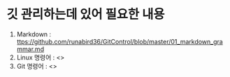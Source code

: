 # 깃 관리하는데 있어 필요한 내용
1. Markdown : <ttps://github.com/runabird36/GitControl/blob/master/01_markdown_grammar.md>
2. Linux 명령어 : <>
3. Git 명령어 : <>

